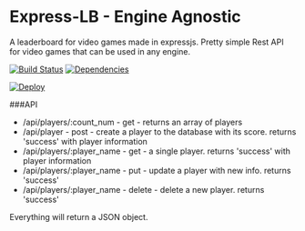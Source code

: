 # Express-LB - Engine Agnostic
A leaderboard for video games made in expressjs. Pretty simple Rest API for video games that can be used in any engine.

[![Build Status](https://travis-ci.org/kinifi/Express-LB.svg?branch=master)](https://travis-ci.org/kinifi/Express-LB)
[![Dependencies](https://david-dm.org/kinifi/Express-LB.svg)](https://david-dm.org/kinifi/Express-LB.svg)

[![Deploy](https://www.herokucdn.com/deploy/button.svg)](https://heroku.com/deploy)

###API

- /api/players/:count_num - get - returns an array of players
- /api/player - post - create a player to the database with its score. returns 'success' with player information
- /api/players/:player_name - get  - a single player. returns 'success' with player information
- /api/players/:player_name - put - update a player with new info. returns 'success'
- /api/players/:player_name - delete - delete a new player. returns 'success'

Everything will return a JSON object.

